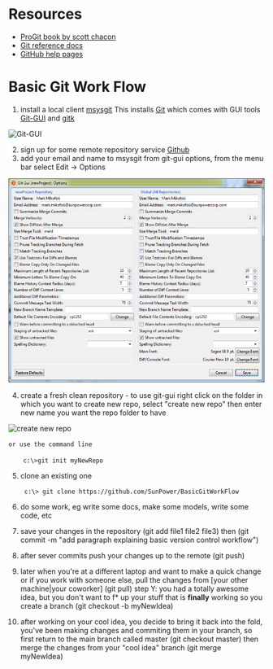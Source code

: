 Resources
=========

* [ProGit book by scott chacon](http://git-scm.com/book)
* [Git reference docs](http://git-scm.com/doc)
* [GitHub help pages](https://help.github.com/)

Basic Git Work Flow
===================
1. install a local client [msysgit](http://msysgit.github.io/)
This installs [Git](http://git-scm.com) which comes with GUI tools [Git-GUI](http://git-scm.com/docs/git-gui) and [gitk](http://git-scm.com/docs/git-gui)

![Git-GUI](Git-GUI-spash.png)

2. sign up for some remote repository service [Github](https://github.com/)
3. add your email and name to msysgit from git-gui options, from the menu bar select Edit -> Options

![Git-GUI Options](Git-GUI-options.png)

4. create a fresh clean repository - to use git-gui right click on the folder in which you want to create new repo, select "create new repo" then enter new name you want the repo folder to have

![create new repo](create-new-repo-w-Git-GUII.png)

    or use the command line

        c:\>git init myNewRepo

5. clone an existing one

        c:\> git clone https://github.com/SunPower/BasicGitWorkFlow


6. do some work, eg write some docs, make some models, write some code, etc
7. save your changes in the repository (git add file1 file2 file3) then (git commit -m "add paragraph explaining basic version control workflow")
8. after sever commits push your changes up to the remote (git push)
9. later when you're at a different laptop and want to make a quick change or if you work with someone else, pull the changes from [your other machine|your coworker] (git pull)
step Y: you had a totally awesome idea, but you don't want to f* up your stuff that is **finally** working so you create a branch (git checkout -b myNewIdea)
10. after working on your cool idea, you decide to bring it back into the fold, you've been making changes and commiting them in your branch, so first return to the main branch called master (git checkout master) then merge the changes from your "cool idea" branch (git merge myNewIdea)